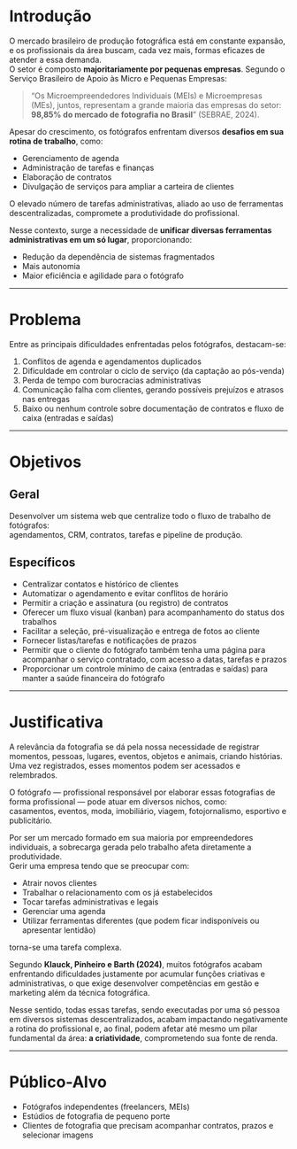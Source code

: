 # Introdução

O mercado brasileiro de produção fotográfica está em constante expansão, e os profissionais da área buscam, cada vez mais, formas eficazes de atender a essa demanda.  
O setor é composto **majoritariamente por pequenas empresas**. Segundo o Serviço Brasileiro de Apoio às Micro e Pequenas Empresas:

> “Os Microempreendedores Individuais (MEIs) e Microempresas (MEs), juntos, representam a grande maioria das empresas do setor: **98,85% do mercado de fotografia no Brasil**” (SEBRAE, 2024).

Apesar do crescimento, os fotógrafos enfrentam diversos **desafios em sua rotina de trabalho**, como:

- Gerenciamento de agenda  
- Administração de tarefas e finanças  
- Elaboração de contratos  
- Divulgação de serviços para ampliar a carteira de clientes  

O elevado número de tarefas administrativas, aliado ao uso de ferramentas descentralizadas, compromete a produtividade do profissional.  

Nesse contexto, surge a necessidade de **unificar diversas ferramentas administrativas em um só lugar**, proporcionando:

- Redução da dependência de sistemas fragmentados  
- Mais autonomia  
- Maior eficiência e agilidade para o fotógrafo  

---

# Problema

Entre as principais dificuldades enfrentadas pelos fotógrafos, destacam-se:

1. Conflitos de agenda e agendamentos duplicados  
2. Dificuldade em controlar o ciclo de serviço (da captação ao pós-venda)  
3. Perda de tempo com burocracias administrativas  
4. Comunicação falha com clientes, gerando possíveis prejuízos e atrasos nas entregas  
5. Baixo ou nenhum controle sobre documentação de contratos e fluxo de caixa (entradas e saídas)  

---

# Objetivos

## Geral
Desenvolver um sistema web que centralize todo o fluxo de trabalho de fotógrafos:  
agendamentos, CRM, contratos, tarefas e pipeline de produção.  

## Específicos
- Centralizar contatos e histórico de clientes  
- Automatizar o agendamento e evitar conflitos de horário  
- Permitir a criação e assinatura (ou registro) de contratos  
- Oferecer um fluxo visual (kanban) para acompanhamento do status dos trabalhos  
- Facilitar a seleção, pré-visualização e entrega de fotos ao cliente  
- Fornecer listas/tarefas e notificações de prazos  
- Permitir que o cliente do fotógrafo também tenha uma página para acompanhar o serviço contratado, com acesso a datas, tarefas e prazos  
- Proporcionar um controle mínimo de caixa (entradas e saídas) para manter a saúde financeira do fotógrafo  

---

# Justificativa

A relevância da fotografia se dá pela nossa necessidade de registrar momentos, pessoas, lugares, eventos, objetos e animais, criando histórias.  
Uma vez registrados, esses momentos podem ser acessados e relembrados.  

O fotógrafo — profissional responsável por elaborar essas fotografias de forma profissional — pode atuar em diversos nichos, como:  
casamentos, eventos, moda, imobiliário, viagem, fotojornalismo, esportivo e publicitário.  

Por ser um mercado formado em sua maioria por empreendedores individuais, a sobrecarga gerada pelo trabalho afeta diretamente a produtividade.  
Gerir uma empresa tendo que se preocupar com:  

- Atrair novos clientes  
- Trabalhar o relacionamento com os já estabelecidos  
- Tocar tarefas administrativas e legais  
- Gerenciar uma agenda  
- Utilizar ferramentas diferentes (que podem ficar indisponíveis ou apresentar lentidão)  

torna-se uma tarefa complexa.  

Segundo **Klauck, Pinheiro e Barth (2024)**, muitos fotógrafos acabam enfrentando dificuldades justamente por acumular funções criativas e administrativas, o que exige desenvolver competências em gestão e marketing além da técnica fotográfica.  

Nesse sentido, todas essas tarefas, sendo executadas por uma só pessoa em diversos sistemas descentralizados, acabam impactando negativamente a rotina do profissional e, ao final, podem afetar até mesmo um pilar fundamental da área: **a criatividade**, comprometendo sua fonte de renda.  

---

# Público-Alvo

- Fotógrafos independentes (freelancers, MEIs)  
- Estúdios de fotografia de pequeno porte  
- Clientes de fotografia que precisam acompanhar contratos, prazos e selecionar imagens  
